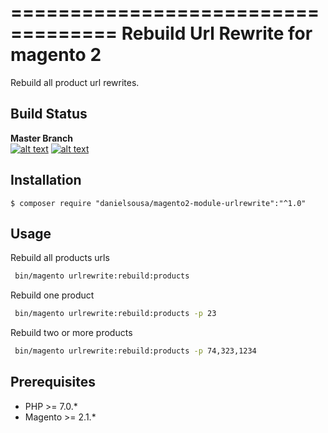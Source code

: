 ===================================
 Rebuild Url Rewrite for magento 2
===================================

Rebuild all product url rewrites.


Build Status
------------
**Master Branch**  
[![alt text]( https://scrutinizer-ci.com/g/DanielSousa/rebuild-urlrewrite/badges/quality-score.png?b=master)](https://scrutinizer-ci.com/g/DanielSousa/rebuild-urlrewrite/code-structure/master)
[![alt text]( https://scrutinizer-ci.com/g/DanielSousa/rebuild-urlrewrite/badges/build.png?b=master)](https://scrutinizer-ci.com/g/DanielSousa/rebuild-urlrewrite/code-structure/master)


Installation
------------

```
$ composer require "danielsousa/magento2-module-urlrewrite":"^1.0"
```

Usage
-----

Rebuild all products urls

```bash
 bin/magento urlrewrite:rebuild:products
```

Rebuild one product 

```bash
 bin/magento urlrewrite:rebuild:products -p 23
```

Rebuild two or more products 

```bash
 bin/magento urlrewrite:rebuild:products -p 74,323,1234
```


Prerequisites
-------------

- PHP >= 7.0.*
- Magento >= 2.1.*